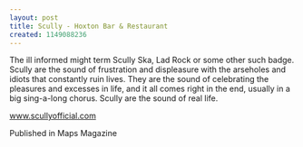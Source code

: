 ```yaml
---
layout: post
title: Scully - Hoxton Bar & Restaurant
created: 1149088236
---
```

The ill informed might term Scully Ska, Lad Rock or some other such badge. Scully are the sound of frustration and displeasure with the arseholes and idiots that constantly ruin lives. They are the sound of celebrating the pleasures and excesses in life, and it all comes right in the end, usually in a big sing-a-long chorus. Scully are the sound of real life.<p><a href='http://www.scullyofficial.com' target='_blank'>www.scullyofficial.com</a>
<p>Published in Maps Magazine</p>

